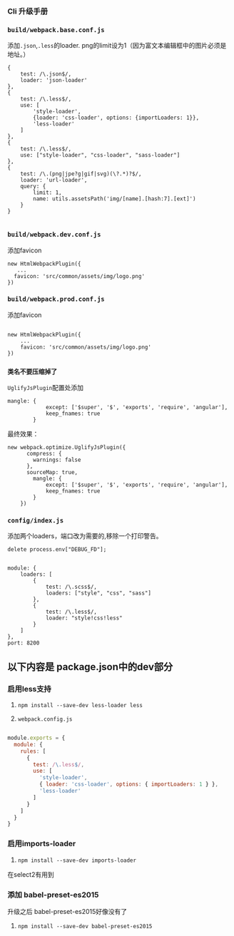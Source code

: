 ### Cli 升级手册


### `build/webpack.base.conf.js`

添加`.json`,`.less`的loader. png的limit设为1（因为富文本编辑框中的图片必须是地址。）

```
{
    test: /\.json$/,
    loader: 'json-loader'
},
{
    test: /\.less$/,
    use: [
        'style-loader',
        {loader: 'css-loader', options: {importLoaders: 1}},
        'less-loader'
    ]
},
{
    test: /\.less$/,
    use: ["style-loader", "css-loader", "sass-loader"]
},
{
    test: /\.(png|jpe?g|gif|svg)(\?.*)?$/,
    loader: 'url-loader',
    query: {
        limit: 1,
        name: utils.assetsPath('img/[name].[hash:7].[ext]')
    }
}


```

### `build/webpack.dev.conf.js`

添加favicon

```
new HtmlWebpackPlugin({
   ...
  favicon: 'src/common/assets/img/logo.png'
})

```

### `build/webpack.prod.conf.js`

添加favicon

```

new HtmlWebpackPlugin({
    ...
    favicon: 'src/common/assets/img/logo.png'
})

```


### `类名不要压缩掉了`

`UglifyJsPlugin`配置处添加

```
mangle: {
		    except: ['$super', '$', 'exports', 'require', 'angular'],
		    keep_fnames: true
	    }
```
最终效果：

```
new webpack.optimize.UglifyJsPlugin({
      compress: {
        warnings: false
      },
      sourceMap: true,
	    mangle: {
		    except: ['$super', '$', 'exports', 'require', 'angular'],
		    keep_fnames: true
	    }
    })
 ```

### `config/index.js`

添加两个loaders，端口改为需要的,移除一个打印警告。

```
delete process.env["DEBUG_FD"];


module: {
    loaders: [
        {
            test: /\.scss$/,
            loaders: ["style", "css", "sass"]
        },
        {
            test: /\.less$/,
            loader: "style!css!less"
        }
    ]
},
port: 8200

```

## 以下内容是 package.json中的dev部分

### 启用less支持

1. `npm install --save-dev less-loader less`


2. `webpack.config.js`


``` javascript

module.exports = {
  module: {
    rules: [
      {
        test: /\.less$/,
        use: [
          'style-loader',
          { loader: 'css-loader', options: { importLoaders: 1 } },
          'less-loader'
        ]
      }
    ]
  }
}


```

### 启用imports-loader

1. `npm install --save-dev imports-loader`

在select2有用到


### 添加 babel-preset-es2015

升级之后 babel-preset-es2015好像没有了

1. `npm install --save-dev babel-preset-es2015`